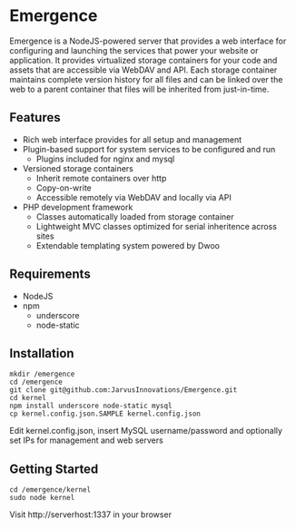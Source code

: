 Emergence
=========

Emergence is a NodeJS-powered server that provides a web interface for configuring and launching the services that power your website or application. It provides virtualized storage containers for your code and assets that are accessible via WebDAV and API. Each storage container maintains complete version history for all files and can be linked over the web to a parent container that files will be inherited from just-in-time.


Features
---------
* Rich web interface provides for all setup and management
* Plugin-based support for system services to be configured and run
	* Plugins included for nginx and mysql
* Versioned storage containers
	* Inherit remote containers over http
	* Copy-on-write
	* Accessible remotely via WebDAV and locally via API
* PHP development framework
	* Classes automatically loaded from storage container
	* Lightweight MVC classes optimized for serial inheritence across sites
	* Extendable templating system powered by Dwoo


Requirements
-------------
* NodeJS
* npm
	* underscore
	* node-static


Installation
--------------
	mkdir /emergence
	cd /emergence
	git clone git@github.com:JarvusInnovations/Emergence.git
	cd kernel
	npm install underscore node-static mysql
	cp kernel.config.json.SAMPLE kernel.config.json
	
Edit kernel.config.json, insert MySQL username/password and optionally set IPs for management and web servers


Getting Started
------------------
	cd /emergence/kernel
	sudo node kernel


Visit http://serverhost:1337 in your browser
